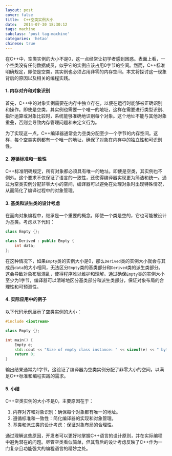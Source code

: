 ```yaml
---
layout: post
cover: false
title:  C++空类实例大小
date:   2014-07-30 18:30:12
tags: machine
subclass: 'post tag-machine'
categories: 'hetao'
chinese: true 
---
```


在C++中，空类实例的大小不是0，这一点经常让初学者感到困惑。表面上看，一个空类没有任何数据成员，似乎它的实例应该占用0字节的空间。然而，C++标准明确规定，即使是空类，其实例也必须占用非零的内存空间。本文将探讨这一现象背后的原因以及相关的编程实践。

#### 1. 内存对齐和对象识别

首先，C++中的对象实例需要在内存中独立存在，以便在运行时能够被正确识别和操作。即使是空类，其实例也需要一个唯一的地址，这样在需要进行类型识别、指针运算或对象比较时，系统能够准确地识别每个对象。这个地址不能与其他对象重叠，否则会导致内存管理问题和未定义行为。

为了实现这一点，C++编译器通常会为空类分配至少一个字节的内存空间。这样，每个空类实例都有一个唯一的地址，确保了对象在内存中的独立性和可识别性。

#### 2. 遵循标准和一致性

C++标准明确规定，所有对象都必须具有唯一的地址。即使是空类，其实例也不例外。这个要求不仅保证了语言的一致性，还使得编译器实现更为简洁和统一。通过为空类实例分配非零大小的空间，编译器可以避免在处理对象时出现特殊情况，从而简化了编译过程中的对象管理。

#### 3. 基类和派生类的设计考虑

在面向对象编程中，继承是一个重要的概念。即使一个类是空的，它也可能被设计为基类。考虑以下代码：

```cpp
class Empty {};

class Derived : public Empty {
    int data;
};
```

在这种情况下，如果`Empty`类的实例大小是0，那么`Derived`类的实例大小就会与其成员`data`的大小相同，无法区分`Empty`类的基类部分和`Derived`类的派生类部分。这会导致对象布局混乱，使得程序难以维护和理解。通过确保`Empty`类的实例大小至少为1字节，编译器可以清晰地区分基类部分和派生类部分，保证对象布局的合理性和可预测性。

#### 4. 实际应用中的例子

以下代码示例展示了空类实例的大小：

```cpp
#include <iostream>

class Empty {};

int main() {
    Empty e;
    std::cout << "Size of empty class instance: " << sizeof(e) << " bytes" << std::endl;
    return 0;
}
```

输出结果通常为1字节。这验证了编译器为空类实例分配了非零大小的空间，以满足C++标准和编程实践的需求。

#### 5. 小结

C++空类实例的大小不是0，主要原因在于：
1. 内存对齐和对象识别：确保每个对象都有唯一的地址。
2. 遵循标准和一致性：简化编译器的实现和对象管理。
3. 基类和派生类的设计考虑：保证对象布局的合理性。

通过理解这些原因，开发者可以更好地掌握C++语言的设计原则，并在实际编程中避免潜在的问题。尽管空类看似简单，但其背后的设计考虑反映了C++作为一门复杂且功能强大的编程语言的精妙之处。